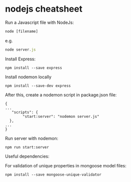 # nodejs cheatsheet

Run a Javascript file with NodeJs:
```javascript
node [filename]
```
e.g.
```javascript
node server.js
```
Install Express:
```
npm install --save express
```
Install nodemon locally
```
npm install --save-dev express
```
After this, create a nodemon script in package.json file:
```
{
...
   "scripts": {
	    "start:server": "nodemon server.js"
  },
...
}
```
Run server with nodemon:
```
npm run start:server
```
Useful dependencies:

For validation of unique properties in mongoose model files:
```
npm install --save mongoose-unique-validator
```
